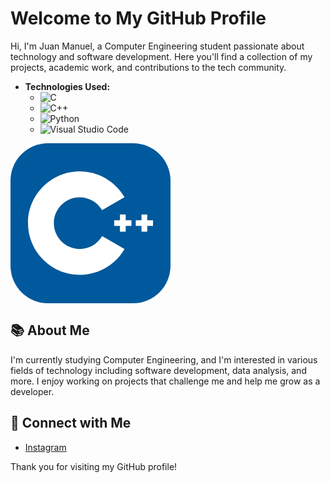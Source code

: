 # Welcome to My GitHub Profile

Hi, I'm Juan Manuel, a Computer Engineering student passionate about technology and software development. Here you'll find a collection of my projects, academic work, and contributions to the tech community.



- **Technologies Used:**
  - ![C](https://img.shields.io/badge/C-A8B9CC?style=flat&logo=c&logoColor=white)
  - ![C++](https://img.shields.io/badge/C%2B%2B-F34B7F?style=flat&logo=c%2B%2B&logoColor=white)
  - ![Python](https://img.shields.io/badge/Python-3776AB?style=flat&logo=python&logoColor=white)
  - ![Visual Studio Code](https://img.shields.io/badge/VS_Code-007ACC?style=flat&logo=visual-studio-code&logoColor=white)

<svg xmlns="http://www.w3.org/2000/svg" width="256" height="256" fill="none" viewBox="0 0 256 256"><rect width="256" height="256" fill="#00599C" rx="60"/><path fill="#fff" d="M110.759 210.517C65.1254 210.517 28 173.392 28 127.759C28 82.1254 65.1254 45 110.759 45C140.204 45 167.667 60.8458 182.427 86.3533L146.611 107.079C139.224 94.3111 125.485 86.3793 110.759 86.3793C87.9416 86.3793 69.3793 104.942 69.3793 127.759C69.3793 150.575 87.9416 169.138 110.759 169.138C125.486 169.138 139.225 161.206 146.613 148.436L182.429 169.161C167.669 194.671 140.206 210.517 110.759 210.517Z"/><path fill="#fff" d="M193.517 123.161H184.321V113.965H175.127V123.161H165.931V132.356H175.127V141.552H184.321V132.356H193.517V123.161Z"/><path fill="#fff" d="M228 123.161H218.804V113.965H209.61V123.161H200.414V132.356H209.61V141.552H218.804V132.356H228V123.161Z"/></svg>

## 📚 About Me

I'm currently studying Computer Engineering, and I'm interested in various fields of technology including software development, data analysis, and more. I enjoy working on projects that challenge me and help me grow as a developer.

## 🤝 Connect with Me

- [Instagram](https://www.instagram.com/)

Thank you for visiting my GitHub profile!

